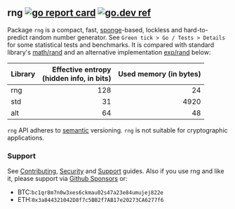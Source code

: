 ## rng [![go report card](https://goreportcard.com/badge/github.com/jfcg/rng)](https://goreportcard.com/report/github.com/jfcg/rng) [![go.dev ref](https://pkg.go.dev/static/frontend/badge/badge.svg)](https://pkg.go.dev/github.com/jfcg/rng#pkg-overview)

Package `rng` is a compact, fast, [sponge](https://en.wikipedia.org/wiki/Sponge_function)-based,
lockless and hard-to-predict random number generator. See `Green tick > Go / Tests > Details` for
some statistical tests and benchmarks. It is compared with standard library's
[math/rand](https://pkg.go.dev/math/rand) and an alternative implementation
[exp/rand](https://pkg.go.dev/golang.org/x/exp/rand) below:

Library|Effective entropy<br>(hidden info, in bits)|Used memory (in bytes)
:---|---:|---:
rng|128|  24
std| 31|4920
alt| 64|  48

`rng` API adheres to [semantic](https://semver.org) versioning. 
`rng` is not suitable for cryptographic applications.

### Support
See [Contributing](./.github/CONTRIBUTING.md), [Security](./.github/SECURITY.md) and [Support](./.github/SUPPORT.md) guides. Also if you use rng and like it, please support via [Github Sponsors](https://github.com/sponsors/jfcg) or:
- BTC:`bc1qr8m7n0w3xes6ckmau02s47a23e84umujej822e`
- ETH:`0x3a844321042D8f7c5BB2f7AB17e20273CA6277f6`
